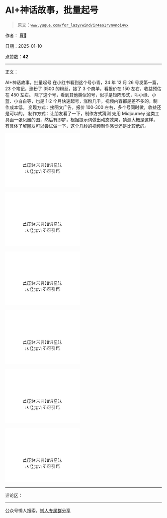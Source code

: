 # AI+神话故事，批量起号

> 原文：[`www.yuque.com/for_lazy/wind/ir4eo1rvmvnoi4vx`](https://www.yuque.com/for_lazy/wind/ir4eo1rvmvnoi4vx)

作者： 夏🌸

日期：2025-01-10

点赞数：**42**

* * *

正文：

AI+神话故事，批量起号
在小红书看到这个号小青，24 年 12 月 26 号发第一篇，23 个笔记，涨粉了 3500 的粉丝，接了 3 个商单，看报价在 150 左右，收益预估在 450 左右。
除了这个号，看到其他类似的号，似乎是矩阵形式，叫小绿、小蓝、小白白等，也是 1-2 个月快速起号，涨粉几千，视频内容都是差不多的，制作成本低。
变现方式：接图文广告，报价 100-300 左右，多个号同时做，收益还是可以的。 制作方式：让朋友看了一下，制作方式猜测
先用 Midjourney 这类工具画一张凤凰的图，然后有即梦，根据提示词做出动态效果，猜测大概是这样，
有具体了解圈友可以尝试做一下，这个几秒的视频制作感觉还是比较低的。

![](img/2cd7add302f496c0dca13ad8a7b8f3c3.png "None")

![](img/ead392952709a6d2314b72cf2488f0bf.png "None")

![](img/bd7adc88e5b9895ed224c5880586b733.png "None")

![](img/dbde6d57313b6308caa97482f1da7812.png "None")

![](img/23f921be376df9319cd15f3712b3f189.png "None")

![](img/077e0fcde040229b732670c1d5c4addd.png "None")

* * *

评论区：

* * *

公众号懒人搜索，[懒人专属群分享](https://lazybook.fun/#/blog/group)